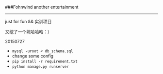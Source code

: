 ###Fohnwind another entertainment

---

just for fun && 实训项目

又挖了一个坑哈哈哈：）

20150727



- `mysql -uroot < db_schema.sql`
- change some config
- `pip install -r requirement.txt`
- `python manage.py runserver`
